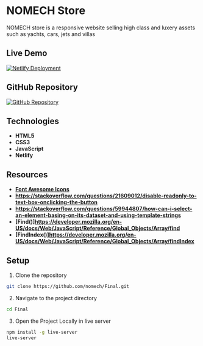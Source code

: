 # NOMECH Store

NOMECH store is a responsive website selling high class and luxery assets such as yachts, cars, jets and villas

## Live Demo

[![Netlify Deployment](https://img.shields.io/badge/Deploy-on%20Netlify-brightgreen)](https://nomech-store.netlify.app/)

## GitHub Repository

[![GitHub Repository](https://img.shields.io/badge/GitHub-Repo-blue)](https://github.com/nomech/Final/tree/main/src/js)

## Technologies

- **HTML5**
- **CSS3**
- **JavaScript**
- **Netlify**

## Resources 
- **[Font Awesome Icons](https://fontawesome.com/)**
- **https://stackoverflow.com/questions/21609012/disable-readonly-to-text-box-onclicking-the-button**
- **https://stackoverflow.com/questions/59944807/how-can-i-select-an-element-basing-on-its-dataset-and-using-template-strings**
- **[Find()]https://developer.mozilla.org/en-US/docs/Web/JavaScript/Reference/Global_Objects/Array/find**
- **[FindIndex()]https://developer.mozilla.org/en-US/docs/Web/JavaScript/Reference/Global_Objects/Array/findIndex**

## Setup

1. Clone the repository
```bash
git clone https://github.com/nomech/Final.git
```
2. Navigate to the project directory
```bash
cd Final
```
3. Open the Project Locally in live server 
 ```bash
 npm install -g live-server
 live-server

 ```